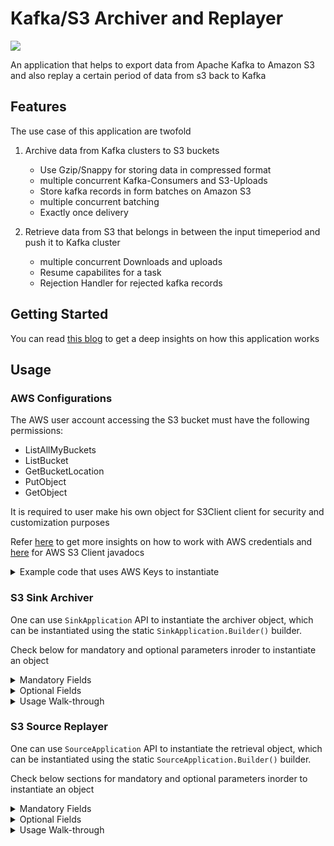 # Kafka/S3 Archiver and Replayer

![](https://img.shields.io/badge/Made%20With-%20java-%23ED8B00.svg?style=for-the-badge&logo=java&logoColor=white)

An application that helps to export data from Apache Kafka to Amazon S3 and also replay a certain period of data from s3
back to Kafka

## Features

The use case of this application are twofold

1. Archive data from Kafka clusters to S3 buckets

    - Use Gzip/Snappy for storing data in compressed format
    - multiple concurrent Kafka-Consumers and S3-Uploads
    - Store kafka records in form batches on Amazon S3
    - multiple concurrent batching
    - Exactly once delivery


2. Retrieve data from S3 that belongs in between the input timeperiod and push it to Kafka cluster
    - multiple concurrent Downloads and uploads
    - Resume capabilites for a task
    - Rejection Handler for rejected kafka records

## Getting Started

You can read [this blog](https://medium.com/@prabh1601/6a510f0cc788) to get a deep insights on how this application works

## Usage

### AWS Configurations

The AWS user account accessing the S3 bucket must have the following permissions:

- ListAllMyBuckets
- ListBucket
- GetBucketLocation
- PutObject
- GetObject

It is required to user make his own object for S3Client client for security and customization purposes

Refer [here](https://docs.aws.amazon.com/sdk-for-java/latest/developer-guide/credentials.html) to get more
insights on how to work with AWS credentials
and [here](https://sdk.amazonaws.com/java/api/latest/software/amazon/awssdk/services/s3/S3Client.html) for AWS
S3 Client javadocs
<details>
<summary>Example code that uses AWS Keys to instantiate</summary>

`Instantiate S3 Object`

```java
AwsBasicCredentials awsCreds=AwsBasicCredentials.create(
        "your_access_key_id",
        "your_secret_access_key");

        S3Client s3=S3Client.builder()
        .credentialsProvider(StaticCredentialsProvider.create(awsCreds))
        .region(<region>)
        .build();
```

`Optional Retry Policy`

> It is suggest to overload the default retry policy for better fault tolerance,
> One such example that uses backoff jitter policy can be used from below

```java
// Adding Retry Policy
FullJitterBackoffStrategy backoffStrategy=FullJitterBackoffStrategy.builder()
        .baseDelay(Duration.ofMillis(200))
        .maxBackoffTime(Duration.ofHours(24)).build();

        RetryPolicy policy=RetryPolicy.builder()
        .numRetries(3)
        .additionalRetryConditionsAllowed(true)
        .backoffStrategy(backoffStrategy)
        .throttlingBackoffStrategy(backoffStrategy)
        .build();

        ClientOverrideConfiguration conf=ClientOverrideConfiguration.builder()
        .retryPolicy(policy)
        .build();

// Same Code from previous block
        AwsBasicCredentials awsCreds=AwsBasicCredentials.create(
        "your_access_key_id",
        "your_secret_access_key");

        S3Client s3=S3Client.builder()
        .credentialsProvider(StaticCredentialsProvider.create(awsCreds))
        .region(<region>)
        .overrideConfiguration(conf) // Overriding configuration
        .build();
```

</details>

### S3 Sink Archiver

One can use `SinkApplication` API to instantiate the archiver object, which can be instantiated using the
static `SinkApplication.Builder()` builder.

Check below for mandatory and optional parameters inroder to instantiate an object
<details>
<summary> Mandatory Fields </summary>


> The application will not start unless all the Methods mentioned
> are provided. Failure to provide the parameters will lead to `IllegalArgumentException`

| Builder Method  |                    Input Parameters                     |      Parameter Type       | Purpose                                              |
|:---------------:|:-------------------------------------------------------:|:-------------------------:|------------------------------------------------------|
| bootstrapServer |                   Bootstrap Server Id                   |          String           | BootStrap Server Id of the Kafka cluster             |
| subscribeTopics | subscribe Topic<br/> (or)<br/>List of Subscribed Topics | String<br/> (or)<br/>List | Topics to be archived                                |
|    s3Builder    |                  s3Client <br/> bucket                  |    [S3Client](https://sdk.amazonaws.com/java/api/latest/software/amazon/awssdk/services/s3/S3Client.html)<br/>String    | Amazon S3 Client <br/> Bucket to store archived data |

</details>
<details>
<summary> Optional Fields </summary>

> These options can be used to alter the performance stats for the requirements

| Builder Method  |    Input Parameters    | Parameter Type  |    Default Values    | Purpose                                                       |
|-----------------|:----------------------:|:---------------:|:--------------------:|---------------------------------------------------------------|
| compressionType |    CompressionType     | [CompressionType](https://github.com/prabh1601/Kafka-Archiver/blob/LocalStorageBatching/src/main/java/com/prabh/Utils/CompressionType.java) | CompressionType.NONE | Use `Gzip` or `Snappy` for storing data in compressed format  |
| consumerCount   |     noOfConsumers      |       int       |          3           | No of concurrent consumer clients to be used for consumptions |
| writeTaskCount  | noOfSimultaneousWrites |       int       |          5           | Max no of concurrent Files to be written                      |
| uploadCount     | noOfSimulaneousUploads |       int       |          5           | Max no of concurrent Files to be uploaded                     |
| consumerGroup   |   consumerGroupName    |     String      |    "S3 Archiver"     | Name of the Consumer Group to be used                         |

</details>
<details>
<Summary>Usage Walk-through</Summary>

`1. Instantiate AWS Client`

> Refer AWS Configurations to create AWS Client

`2. Instantiate Sink Application`

* With Mandatory Fields

```java
SinkApplication app=new SinkApplication.Builder()
        .bootstrapServer("BOOTSTRAP-SERVER-ID")
        .subscribedTopics(List.of("testTopic"))
        .s3Builder(s3Client,"BUCKET-NAME")
        .build();
```

* With Optional Fields

> One can use a subset of these fields as per requirements by just adding the builder method to the object build

```java
SinkApplication app=new SinkApplication.Builder()
        .bootstrapServer("BOOTSTRAP-SERVER-ID")
        .subscribedTopics(List.of("testTopic"))
        .s3Builder(s3Client,"BUCKET-NAME")
        .compressionType(CompressionType.GZIP)
        .consumerGroup("GROUP-NAME")
        .build();
```

> [Click Here](https://github.com/prabh1601/Kafka-Archiver/blob/LocalStorageBatching/src/main/java/com/prabh/CodeExamples/ArchiverRun.java)
> for complete code example
</details>

### S3 Source Replayer</summary>

One can use `SourceApplication` API to instantiate the retrieval object,
which can be instantiated using the static `SourceApplication.Builder()` builder.

Check below sections for mandatory and optional parameters inorder to instantiate an object
<details>
<summary> Mandatory Fields </summary>

> The application will not start unless all the Methods mentioned
> are provided. Failure to provide the parameters will lead to `IllegalArgumentException`

|  Builder Method  |                    Input Parameters                     |         Parameter Type         | Purpose                                                                                                                               |
|:----------------:|:-------------------------------------------------------:|:------------------------------:|---------------------------------------------------------------------------------------------------------------------------------------|
|    s3Builder     |  S3Client <br/> Bucket Name <br/> Retrieve Topic  | [S3Client](https://sdk.amazonaws.com/java/api/latest/software/amazon/awssdk/services/s3/S3Client.html)<br/>String<br/>String | Amazon S3 Client <br/> Bucket to be used for retrieval<br/> Kafka Topic to be retrieved                                               |
|   kafkaBuilder   |       Bootstrap Server <br/> Produce Topic        |      String<br/> [NewTopic](https://kafka.apache.org/24/javadoc/index.html?org/apache/kafka/clients/admin/NewTopic.html)     | Bootstrap Id of the Kafka cluster<br/> Kafka Topic to to be produced <br/>`If topic is not present it creates a new of provided name` |
|      range       |               start epoch <br/> end epoch               |  long (or) FetchRequestRange   | Start of the range to be retrieved<br/>End of the range to be retrieved                                                               |

</details>
<details>
<summary> Optional Fields </summary>

> These options can be used to alter the performance stats for the requirements

| Builder Method      |    Input Parameters     |  Parameter Type  | Default Values | Purpose                                                                |
|---------------------|:-----------------------:|:----------------:|:--------------:|------------------------------------------------------------------------|
| concurrentDownloads | NoOfConcurrentDownloads |       int        |       10       | No of concurrent threads to be used for downloading                    |
| concurrentProducers | NoOfConcurrentProducers |       int        |       7        | No of concurrent threads to be used for producing                      |
| inMemoryStream      |           NA            |        NA        |     false      | Use Heap Memory to download and streaming the content from s3 to kafka |

</details>
<details>
<Summary>Usage Walk-through</Summary>

`1. Instantiate range object`

```java
// Use one of the below for defining start/end

// Using epoch time in millis
long start=1656757978015;
long end=1656758897543;

// Use FetchRequestRange to put time in calendar format
// Format -> (year, month, day, hour, min) -> Any Valid prefix will work       
        FetchRequestRange start=new FetchRequestRange
        .StartTimestampBuilder(2022,6,28,1,10) // Start from 1:10 on 28/6/2022
        .build();

        FetchRequestRange end=new FetchRequestRange
        .EndTimestampBuilder(2022,7) // End until the end of 7th month of 2022
        .build();
```

`2. Instantiate AWS Client`

> Refer AWS Configurations sections for creating S3Client

`3. Instantiate Source Application`

* With Mandatory Fields

```java
SourceApplication app=new SourceApplication.Builder()
        .s3Builder(s3Client,"BUCKET","CONSUME-TOPIC")
        .kafkaBuilder("BOOTSTRAP-ID",new NewTopic("PRODUCE-TOPIC",<partitions>,(short)1))
        .range(start,end)
        .build();
```

* With Optional Fields

> One can use a subset of these fields as per requirements by just adding the builder method to the object build

```java
SourceApplication app=new SourceApplication.Builder()
        .s3Builder(s3Client,"BUCKET","CONSUME-TOPIC")
        .kafkaBuilder("BOOTSTRAP-ID",new NewTopic("PRODUCE-TOPIC",<partitions>,(short)1))
        .range(start,end)
        .concurrentDownloads(5)
        .concurrentProducers(5)
        .inMemoryStream()
        .build();
```

`4. Start Application`
> Use one of the below options as per requirements

```java
// Overwrites if any previous cache available
        app.start();

// Resumes process using any previous local cache available
        app.resume();

// Replays the rejected cache from any previous runs if present
        app.replayRejectedCache();
```

> <b>[Click here](https://github.com/prabh1601/Kafka-Archiver/blob/LocalStorageBatching/src/main/java/com/prabh/CodeExamples/FetcherRun.java)
> for complete code example</b>
</details>
